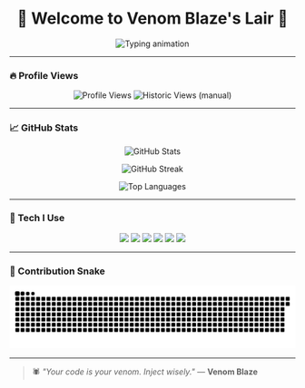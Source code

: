 <h1 align="center">🐍 Welcome to Venom Blaze's Lair 👑</h1>
<p align="center">
  <img src="https://readme-typing-svg.herokuapp.com?font=Fira+Code&size=24&pause=1000&color=F700FF&center=true&vCenter=true&width=435&lines=Unleashing+Code.+Dominating+Bugs.;Venom+Blaze+Has+Entered+the+Arena" alt="Typing animation">
</p>

---

### 🔥 Profile Views

<p align="center">
  <img src="https://komarev.com/ghpvc/?username=venomblaze-alpha&style=flat-square&color=brightgreen" alt="Profile Views" />
  <img src="https://img.shields.io/badge/Historic%20Views-1.2K-ff69b4?style=flat-square" alt="Historic Views (manual)" />
</p>

---

### 📈 GitHub Stats

<p align="center">
  <img src="https://github-readme-stats.vercel.app/api?username=venomblaze-alpha&show_icons=true&theme=tokyonight&hide_border=true&count_private=true" alt="GitHub Stats" />
</p>

<p align="center">
  <img src="https://streak-stats.demolab.com?user=venomblaze-alpha&theme=tokyonight&hide_border=true" alt="GitHub Streak" />
</p>

<p align="center">
  <img src="https://github-readme-stats.vercel.app/api/top-langs/?username=venomblaze-alpha&layout=compact&theme=tokyonight&hide_border=true" alt="Top Languages" />
</p>

---

### 🧠 Tech I Use

<p align="center">
  <img src="https://cdn.jsdelivr.net/gh/devicons/devicon/icons/javascript/javascript-original.svg" width="40" />
  <img src="https://cdn.jsdelivr.net/gh/devicons/devicon/icons/python/python-original.svg" width="40" />
  <img src="https://cdn.jsdelivr.net/gh/devicons/devicon/icons/nodejs/nodejs-original.svg" width="40" />
  <img src="https://cdn.jsdelivr.net/gh/devicons/devicon/icons/react/react-original.svg" width="40" />
  <img src="https://cdn.jsdelivr.net/gh/devicons/devicon/icons/linux/linux-original.svg" width="40" />
  <img src="https://cdn.jsdelivr.net/gh/devicons/devicon/icons/git/git-original.svg" width="40" />
</p>

---

### 🐍 Contribution Snake

<p align="center">
  <img src="https://raw.githubusercontent.com/venomblaze-alpha/venomblaze-alpha/output/github-contribution-grid-snake.svg" alt="Snake animation" />
</p>

---

> 🕷️ *"Your code is your venom. Inject wisely."* — **Venom Blaze**
